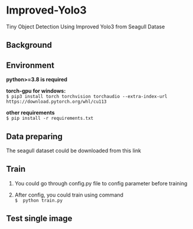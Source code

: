 # Improved-Yolo3
Tiny Object Detection Using Improved Yolo3 from Seagull Datase
## Background

## Environment
**python>=3.8 is required**  

**torch-gpu for windows:**   
``$ pip3 install torch torchvision torchaudio --extra-index-url https://download.pytorch.org/whl/cu113``

**other requirements**  
``$ pip install -r requirements.txt ``

## Data preparing
The seagull dataset could be downloaded from this link

## Train
1. You could go through config.py file to config parameter before training  

2. After config, you could train using command  
``$  python train.py ``

## Test single image
